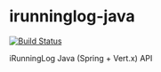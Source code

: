 # irunninglog-java

[![Build Status](https://travis-ci.org/irunninglog/api.svg?branch=master)](https://travis-ci.org/irunninglog/api.svg?branch=master)

iRunningLog Java (Spring + Vert.x) API
